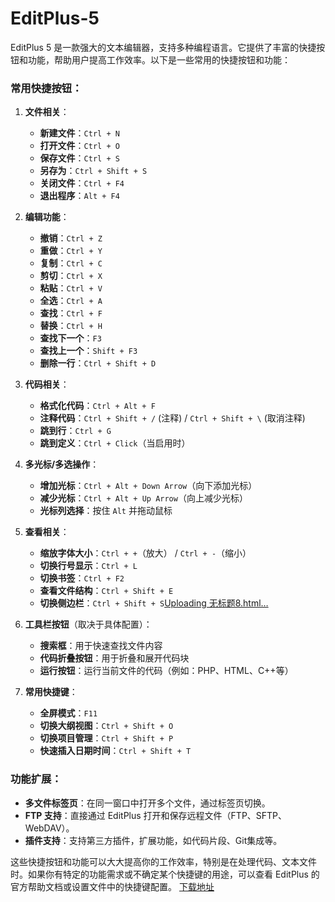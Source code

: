 # EditPlus-5

EditPlus 5 是一款强大的文本编辑器，支持多种编程语言。它提供了丰富的快捷按钮和功能，帮助用户提高工作效率。以下是一些常用的快捷按钮和功能：

### 常用快捷按钮：
1. **文件相关**：
   - **新建文件**：`Ctrl + N`
   - **打开文件**：`Ctrl + O`
   - **保存文件**：`Ctrl + S`
   - **另存为**：`Ctrl + Shift + S`
   - **关闭文件**：`Ctrl + F4`
   - **退出程序**：`Alt + F4`

2. **编辑功能**：
   - **撤销**：`Ctrl + Z`
   - **重做**：`Ctrl + Y`
   - **复制**：`Ctrl + C`
   - **剪切**：`Ctrl + X`
   - **粘贴**：`Ctrl + V`
   - **全选**：`Ctrl + A`
   - **查找**：`Ctrl + F`
   - **替换**：`Ctrl + H`
   - **查找下一个**：`F3`
   - **查找上一个**：`Shift + F3`
   - **删除一行**：`Ctrl + Shift + D`

3. **代码相关**：
   - **格式化代码**：`Ctrl + Alt + F`
   - **注释代码**：`Ctrl + Shift + /` (注释) / `Ctrl + Shift + \` (取消注释)
   - **跳到行**：`Ctrl + G`
   - **跳到定义**：`Ctrl + Click`（当启用时）

4. **多光标/多选操作**：
   - **增加光标**：`Ctrl + Alt + Down Arrow`（向下添加光标）
   - **减少光标**：`Ctrl + Alt + Up Arrow`（向上减少光标）
   - **光标列选择**：按住 `Alt` 并拖动鼠标

5. **查看相关**：
   - **缩放字体大小**：`Ctrl + +`（放大） / `Ctrl + -`（缩小）
   - **切换行号显示**：`Ctrl + L`
   - **切换书签**：`Ctrl + F2`
   - **查看文件结构**：`Ctrl + Shift + E`
   - **切换侧边栏**：`Ctrl + Shift + S`[Uploading 无标题8.html…]()

   
6. **工具栏按钮**（取决于具体配置）：
   - **搜索框**：用于快速查找文件内容
   - **代码折叠按钮**：用于折叠和展开代码块
   - **运行按钮**：运行当前文件的代码（例如：PHP、HTML、C++等）

7. **常用快捷键**：
   - **全屏模式**：`F11`
   - **切换大纲视图**：`Ctrl + Shift + O`
   - **切换项目管理**：`Ctrl + Shift + P`
   - **快速插入日期时间**：`Ctrl + Shift + T`

### 功能扩展：
- **多文件标签页**：在同一窗口中打开多个文件，通过标签页切换。
- **FTP 支持**：直接通过 EditPlus 打开和保存远程文件（FTP、SFTP、WebDAV）。
- **插件支持**：支持第三方插件，扩展功能，如代码片段、Git集成等。

这些快捷按钮和功能可以大大提高你的工作效率，特别是在处理代码、文本文件时。如果你有特定的功能需求或不确定某个快捷键的用途，可以查看 EditPlus 的官方帮助文档或设置文件中的快捷键配置。
<a href="https://www.ghxi.com/editplus.html" target="_blank">下载地址</a>
